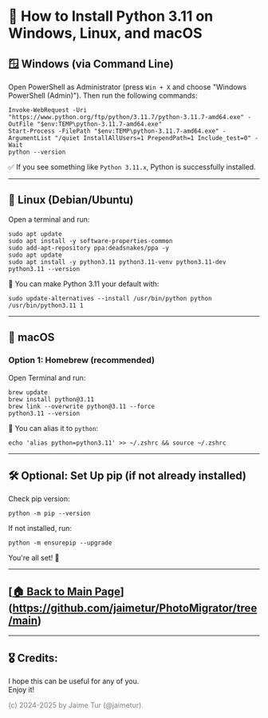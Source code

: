 # 🐍 How to Install Python 3.11 on Windows, Linux, and macOS

## 🪟 Windows (via Command Line)

Open PowerShell as Administrator (press `Win + X` and choose "Windows PowerShell (Admin)"). Then run the following commands:

```
Invoke-WebRequest -Uri "https://www.python.org/ftp/python/3.11.7/python-3.11.7-amd64.exe" -OutFile "$env:TEMP\python-3.11.7-amd64.exe"
Start-Process -FilePath "$env:TEMP\python-3.11.7-amd64.exe" -ArgumentList "/quiet InstallAllUsers=1 PrependPath=1 Include_test=0" -Wait
python --version
```

✅ If you see something like `Python 3.11.x`, Python is successfully installed.

---

## 🐧 Linux (Debian/Ubuntu)

Open a terminal and run:

```
sudo apt update
sudo apt install -y software-properties-common
sudo add-apt-repository ppa:deadsnakes/ppa -y
sudo apt update
sudo apt install -y python3.11 python3.11-venv python3.11-dev
python3.11 --version
```

📌 You can make Python 3.11 your default with:

```
sudo update-alternatives --install /usr/bin/python python /usr/bin/python3.11 1
```

---

## 🍎 macOS

### Option 1: Homebrew (recommended)

Open Terminal and run:

```
brew update
brew install python@3.11
brew link --overwrite python@3.11 --force
python3.11 --version
```

📌 You can alias it to `python`:

```
echo 'alias python=python3.11' >> ~/.zshrc && source ~/.zshrc
```

---

## 🛠️ Optional: Set Up pip (if not already installed)

Check pip version:

```
python -m pip --version
```

If not installed, run:

```
python -m ensurepip --upgrade
```

You're all set! 🚀

---

## [[🏠 Back to Main Page](https://github.com/jaimetur/PhotoMigrator/tree/main?raw=true)](https://github.com/jaimetur/PhotoMigrator/tree/main)


---
## 🎖️ Credits:
I hope this can be useful for any of you.  
Enjoy it!

<span style="color:grey">(c) 2024-2025 by Jaime Tur (@jaimetur).</span> 